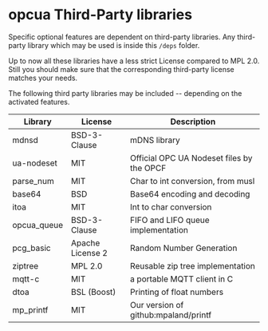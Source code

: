 # opcua Third-Party libraries

Specific optional features are dependent on third-party libraries.
Any third-party library which may be used is inside this `/deps` folder.

Up to now all these libraries have a less strict License compared to MPL 2.0.
Still you should make sure that the corresponding third-party license matches your needs.

The following third party libraries may be included -- depending on the activated features.

| Library         | License          | Description                                     |
|-----------------|------------------|-------------------------------------------------|
| mdnsd           | BSD-3-Clause     | mDNS library                                    |
| ua-nodeset      | MIT              | Official OPC UA Nodeset files by the OPCF       |
| parse_num       | MIT              | Char to int conversion, from musl               |
| base64          | BSD              | Base64 encoding and decoding                    |
| itoa            | MIT              | Int to char conversion                          |
| opcua_queue | BSD-3-Clause     | FIFO and LIFO queue implementation              |
| pcg_basic       | Apache License 2 | Random Number Generation                        |
| ziptree         | MPL 2.0          | Reusable zip tree implementation                |
| mqtt-c          | MIT              | a portable MQTT client in C                     |
| dtoa            | BSL (Boost)      | Printing of float numbers                       |
| mp_printf       | MIT              | Our version of github:mpaland/printf            |
